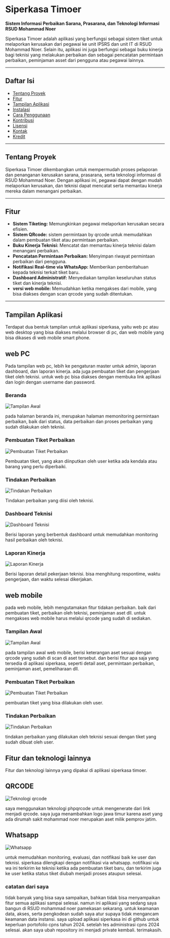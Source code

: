# Siperkasa Timoer

**Sistem Informasi Perbaikan Sarana, Prasarana, dan Teknologi Informasi RSUD Mohammad Noer**

Siperkasa Timoer adalah aplikasi yang berfungsi sebagai sistem tiket untuk melaporkan kerusakan dari pegawai ke unit IPSRS dan unit IT di RSUD Mohammad Noer. Selain itu, aplikasi ini juga berfungsi sebagai buku kinerja bagi teknisi yang melakukan perbaikan dan sebagai pencatatan permintaan perbaikan, peminjaman asset dari pengguna atau pegawai lainnya.

---

## Daftar Isi

- [Tentang Proyek](#tentang-proyek)
- [Fitur](#fitur)
- [Tampilan Aplikasi](#tampilan-aplikasi)
- [Instalasi](#instalasi)
- [Cara Penggunaan](#cara-penggunaan)
- [Kontribusi](#kontribusi)
- [Lisensi](#lisensi)
- [Kontak](#kontak)
- [Kredit](#kredit)

---

## Tentang Proyek

Siperkasa Timoer dikembangkan untuk mempermudah proses pelaporan dan penanganan kerusakan sarana, prasarana, serta teknologi informasi di RSUD Mohammad Noer. Dengan aplikasi ini, pegawai dapat dengan mudah melaporkan kerusakan, dan teknisi dapat mencatat serta memantau kinerja mereka dalam menangani perbaikan.

---

## Fitur

- **Sistem Tiketing:** Memungkinkan pegawai melaporkan kerusakan secara efisien.
- **Sistem QRcode:** sistem permintaan by qrcode untuk memudahkan dalam pembuatan tiket atau permintaan perbaikan.
- **Buku Kinerja Teknisi:** Mencatat dan memantau kinerja teknisi dalam menangani perbaikan.
- **Pencatatan Permintaan Perbaikan:** Menyimpan riwayat permintaan perbaikan dari pengguna.
- **Notifikasi Real-time via WhatsApp:** Memberikan pemberitahuan kepada teknisi terkait tiket baru.
- **Dashboard Administratif:** Menyediakan tampilan keseluruhan status tiket dan kinerja teknisi.
- **versi web mobile:** Memudahkan ketika mengakses dari mobile, yang bisa diakses dengan scan qrcode yang sudah ditentukan.

---

## Tampilan Aplikasi
Terdapat dua bentuk tampilan untuk aplikasi siperkasa, yaitu web pc atau web desktop yang bisa diakses melalui browser di pc, dan web mobile yang bisa dikases di web mobile smart phone.

## web PC

Pada tampilan web pc, lebih ke pengaturan master untuk admin, laporan dashboard, dan laporan kinerja. ada juga pembuatan tiket dan pengerjaan tiket oleh teknisi. untuk web pc bisa diakses dengan membuka link aplikasi dan login dengan username dan password.

### Beranda

![Tampilan Awal](https://rsmn.it-rs.id/it_30-01-24/IKM/siperkasa-cpns/web_halaman_awal.jpg)

pada halaman beranda ini, merupakan halaman memonitoring permintaan perbaikan, baik dari status, data perbaikan dan proses perbaikan yang sudah dilakukan oleh teknisi.

### Pembuatan Tiket Perbaikan

![Pembuatan Tiket Perbaikan](https://rsmn.it-rs.id/it_30-01-24/IKM/siperkasa-cpns/web_permintaan_perbaikan.jpg)

Pembuatan tiket, yang akan diinputkan oleh user ketika ada kendala atau barang yang perlu diperbaiki.

### Tindakan Perbaikan

![Tindakan Perbaikan](https://rsmn.it-rs.id/it_30-01-24/IKM/siperkasa-cpns/web_menambahkan_tindakan_perbaikan.jpg)

Tindakan perbaikan yang diisi oleh teknisi.

### Dashboard Teknisi

![Dashboard Teknisi](https://rsmn.it-rs.id/it_30-01-24/IKM/siperkasa-cpns/web_laporan_grafik.jpg)

Berisi laporan yang berbentuk dashboard untuk memudahkan monitoring hasil perbaikan oleh teknisi.

### Laporan Kinerja

![Laporan Kinerja](https://rsmn.it-rs.id/it_30-01-24/IKM/siperkasa-cpns/web_laporan_detail.jpg)

Berisi laporan detail pekerjaan teknisi. bisa menghitung respontime, waktu pengerjaan, dan waktu selesai dikerjakan.

## web mobile
pada web mobile, lebih mengutamakan fitur tidakan perbaikan. baik dari pembuatan tiket, perbaikan oleh teknisi, peminjaman aset dll. untuk mengakses web mobile harus melalui qrcode yang sudah di sediakan.

### Tampilan Awal

![Tampilan Awal](https://rsmn.it-rs.id/it_30-01-24/IKM/siperkasa-cpns/mobile_tampilan_awal.jpg)

pada tampilan awal web mobile, berisi keterangan aset sesuai dengan qrcode yang sudah di scan di aset tersebut. dan berisi fitur apa saja yang tersedia di aplikasi siperkasa, seperti detail aset, permintaan perbaikan, peminjaman aset, pemeliharaan dll.

### Pembuatan Tiket Perbaikan

![Pembuatan Tiket Perbaikan](https://rsmn.it-rs.id/it_30-01-24/IKM/siperkasa-cpns/mobile_permintaan_perbaikan.jpg)

pembuatan tiket yang bisa dilakukan oleh user.

### Tindakan Perbaikan

![Tindakan Perbaikan](https://rsmn.it-rs.id/it_30-01-24/IKM/siperkasa-cpns/mobile%20menambahkan%20tindakan.jpg)

tindakan perbaikan yang dilakukan oleh teknisi sesuai dengan tiket yang sudah dibuat oleh user.

## Fitur dan teknologi lainnya

Fitur dan teknologi lainnya yang dipakai di aplikasi siperkasa timoer.

## QRCODE

![Teknologi qrcode](https://rsmn.it-rs.id/it_30-01-24/IKM/siperkasa-cpns/qrcode.png)

saya menggunakan teknologi phpqrcode untuk mengenerate dari link menjadi qrcode. saya juga menambahkan logo jawa timur karena aset yang ada dirumah sakit mohammad noer merupakan aset milik pemprov jatim.

## Whatsapp

![Whatsapp](https://rsmn.it-rs.id/it_30-01-24/IKM/siperkasa-cpns/wa.jpg)

untuk memudahkan monitoring, evaluasi, dan notifikasi baik ke user dan teknisi. siperkasa dilengkapi dengan notifikasi via whatsapp. notifikasi via wa ini terkirim ke teknisi ketika ada pembuatan tiket baru, dan terkirim juga ke user ketika status tiket diubah menjadi proses ataupun selesai.


### catatan dari saya

tidak banyak yang bisa saya sampaikan, bahkan tidak bisa menyampaikan fitur semua aplikasi sampai selesai. namun ini aplikasi yang sedang saya bangun di RSUD mohammad noer pamekasan sekarang. untuk keamanan data, akses, serta pengkodean sudah saya atur supaya tidak mengancam keamanan data instansi. saya upload aplikasi siperkasa ini di github untuk keperluan portofolio cpns tahun 2024. setelah tes administrasi cpns 2024 selesai. akan saya ubah repository ini menjadi private kembali. terimakasih.
